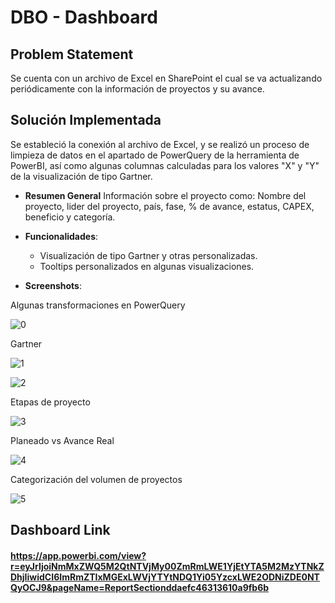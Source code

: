 # DBO - Dashboard

## Problem Statement

Se cuenta con un archivo de Excel en SharePoint el cual se va actualizando periódicamente con la información de proyectos y su avance. 

## Solución Implementada

Se estableció la conexión al archivo de Excel, y se realizó un proceso de limpieza de datos en el apartado de PowerQuery de la herramienta de PowerBI, así como algunas columnas calculadas para los valores "X" y "Y" de la visualización de tipo Gartner.


- **Resumen General**
Información sobre el proyecto como: Nombre del proyecto, lider del proyecto, país, fase, % de avance, estatus, CAPEX, beneficio y categoría.


- **Funcionalidades**: 
  - Visualización de tipo Gartner y otras personalizadas.
  - Tooltips personalizados en algunas visualizaciones.

- **Screenshots**:  
  
Algunas transformaciones en PowerQuery  

![0](https://github.com/user-attachments/assets/985a90c9-8bdd-492c-a390-b892033e8570)

Gartner

![1](https://github.com/user-attachments/assets/dacf49ae-17ac-4485-b747-e078a5303bf3)

![2](https://github.com/user-attachments/assets/87bd774a-5aa1-4034-9e67-89a2c260d36d)

Etapas de proyecto  

![3](https://github.com/user-attachments/assets/caaff18d-002b-4898-bf4c-c49771d8ff1d)

Planeado vs Avance Real  

![4](https://github.com/user-attachments/assets/7cdc6a89-e14b-47bc-b567-ed6ec6c12bdd)

Categorización del volumen de proyectos  

![5](https://github.com/user-attachments/assets/2f440019-9a97-4604-b850-af7c7f06f39c)

## Dashboard Link
#### https://app.powerbi.com/view?r=eyJrIjoiNmMxZWQ5M2QtNTVjMy00ZmRmLWE1YjEtYTA5M2MzYTNkZDhjIiwidCI6ImRmZTIxMGExLWVjYTYtNDQ1Yi05YzcxLWE2ODNiZDE0NTQyOCJ9&pageName=ReportSectionddaefc46313610a9fb6b

